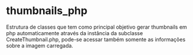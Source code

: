 # thumbnails_php
Estrutura de classes que tem como principal objetivo gerar thumbnails em php automaticamente através da instância da subclasse CreateThumbnail.php, pode-se acessar também somente as informações sobre a imagem carregada.
